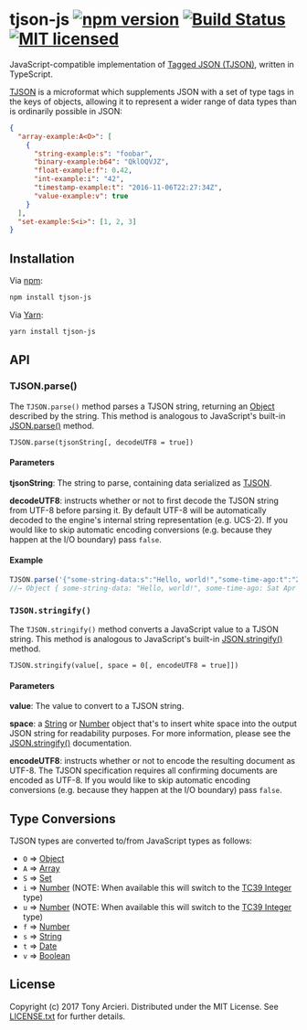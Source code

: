 # tjson-js [![npm version][npm-version]][npm-link] [![Build Status][build-image]][build-link] [![MIT licensed][license-image]][license-link]

[npm-version]: https://badge.fury.io/js/tjson-js.svg
[npm-link]: https://www.npmjs.com/package/tjson-js
[build-image]: https://secure.travis-ci.org/tjson/tjson-js.svg?branch=master
[build-link]: https://travis-ci.org/tjson/tjson-js
[license-image]: https://img.shields.io/badge/license-MIT-blue.svg
[license-link]: https://github.com/tjson/tjson-ruby/blob/master/LICENSE.txt

JavaScript-compatible implementation of [Tagged JSON (TJSON)][TJSON],
written in TypeScript.

[TJSON] is a microformat which supplements JSON with a set of type tags in the
keys of objects, allowing it to represent a wider range of data types than
is ordinarily possible in JSON:

```json
{
  "array-example:A<O>": [
    {
      "string-example:s": "foobar",
      "binary-example:b64": "QklOQVJZ",
      "float-example:f": 0.42,
      "int-example:i": "42",
      "timestamp-example:t": "2016-11-06T22:27:34Z",
      "value-example:v": true
    }
  ],
  "set-example:S<i>": [1, 2, 3]
}
```

[TJSON]: https://www.tjson.org

## Installation

Via [npm](https://www.npmjs.com/):

```bash
npm install tjson-js
```

Via [Yarn](https://yarnpkg.com/):

```bash
yarn install tjson-js
```

## API

### TJSON.parse()

The `TJSON.parse()` method parses a TJSON string, returning an [Object]
described by the string. This method is analogous to JavaScript's built-in
[JSON.parse()] method.

```
TJSON.parse(tjsonString[, decodeUTF8 = true])
```

[JSON.parse()]: https://developer.mozilla.org/en-US/docs/Web/JavaScript/Reference/Global_Objects/JSON/parse

#### Parameters

**tjsonString**: The string to parse, containing data serialized as [TJSON].

**decodeUTF8**: instructs whether or not to first decode the TJSON string from
UTF-8 before parsing it. By default UTF-8 will be automatically decoded to the
engine's internal string representation (e.g. UCS-2). If you would like to skip
automatic encoding conversions (e.g. because they happen at the I/O boundary)
pass `false`.

#### Example

```js
TJSON.parse('{"some-string-data:s":"Hello, world!","some-time-ago:t":"2017-04-22T20:40:53.182Z"}');
//→ Object { some-string-data: "Hello, world!", some-time-ago: Sat Apr 22 2017 13:40:53 GMT-0700 (PDT) }
```

### `TJSON.stringify()`

The `TJSON.stringify()` method converts a JavaScript value to a TJSON string.
This method is analogous to JavaScript's built-in [JSON.stringify()] method.

```
TJSON.stringify(value[, space = 0[, encodeUTF8 = true]])
```

[JSON.stringify()]: https://developer.mozilla.org/en-US/docs/Web/JavaScript/Reference/Global_Objects/JSON/stringify

#### Parameters

**value**: The value to convert to a TJSON string.

**space**: a [String] or [Number] object that's to insert white space into the
output JSON string for readability purposes. For more information, please see
the [JSON.stringify()] documentation.

**encodeUTF8**: instructs whether or not to encode the resulting document as
UTF-8. The TJSON specification requires all confirming documents are encoded
as UTF-8. If you would like to skip automatic encoding conversions (e.g.
because they happen at the I/O boundary) pass `false`.

## Type Conversions

TJSON types are converted to/from JavaScript types as follows:

* `O` => [Object]
* `A` => [Array]
* `S` => [Set]
* `i` => [Number] (NOTE: When available this will switch to the [TC39 Integer] type)
* `u` => [Number] (NOTE: When available this will switch to the [TC39 Integer] type)
* `f` => [Number]
* `s` => [String]
* `t` => [Date]
* `v` => [Boolean]

[Object]: https://developer.mozilla.org/en-US/docs/Web/JavaScript/Data_structures#Objects
[Array]: https://developer.mozilla.org/en-US/docs/Web/JavaScript/Data_structures#Indexed_collections_Arrays_and_typed_Arrays
[Set]: https://developer.mozilla.org/en-US/docs/Web/JavaScript/Reference/Global_Objects/Set
[Number]: https://developer.mozilla.org/en-US/docs/Web/JavaScript/Data_structures#Number_type
[TC39 Integer]: https://tc39.github.io/proposal-integer/
[String]: https://developer.mozilla.org/en-US/docs/Web/JavaScript/Data_structures#String_type
[Date]: https://developer.mozilla.org/en-US/docs/Web/JavaScript/Reference/Global_Objects/Date
[Boolean]: https://developer.mozilla.org/en-US/docs/Web/JavaScript/Data_structures#Boolean_type

## License

Copyright (c) 2017 Tony Arcieri. Distributed under the MIT License. See
[LICENSE.txt](https://github.com/tjson/tjson-js/blob/master/LICENSE.txt)
for further details.
